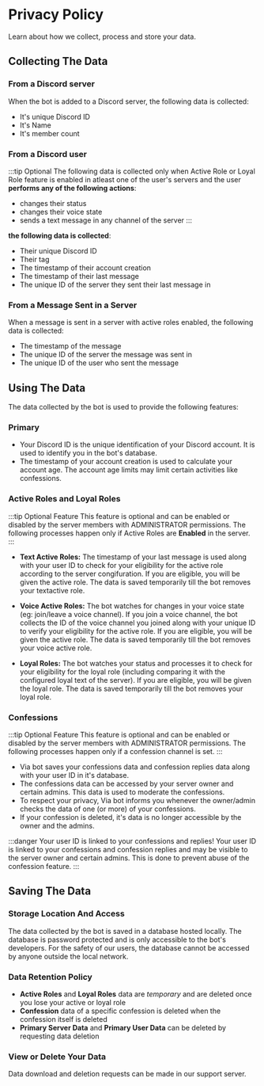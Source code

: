 # Privacy Policy

Learn about how we collect, process and store your data.

## Collecting The Data

### From a Discord server
When the bot is added to a Discord server, the following data is collected:
- It's unique Discord ID
- It's Name
- It's member count

### From a Discord user
:::tip Optional
The following data is collected only when Active Role or Loyal Role feature is enabled in atleast one of the user's servers and the user **performs any of the following actions**:
- changes their status
- changes their voice state
- sends a text message in any channel of the server 
:::

**the following data is collected**: 
- Their unique Discord ID
- Their tag
- The timestamp of their account creation
- The timestamp of their last message
- The unique ID of the server they sent their last message in

### From a Message Sent in a Server
When a message is sent in a server with active roles enabled, the following data is collected:
- The timestamp of the message
- The unique ID of the server the message was sent in
- The unique ID of the user who sent the message


## Using The Data
The data collected by the bot is used to provide the following features:

### Primary
- Your Discord ID is the unique identification of your Discord account. It is used to identify you in the bot's database. 
- The timestamp of your account creation is used to calculate your account age. The account age limits may limit certain activities like confessions.

### Active Roles and Loyal Roles
:::tip Optional Feature
This feature is optional and can be enabled or disabled by the server members with ADMINISTRATOR permissions. The following processes happen only if Active Roles are __Enabled__ in the server.
:::
- **Text Active Roles:** The timestamp of your last message is used along with your user ID to check for your eligibility for the active role according to the server congifuration. If you are eligible, you will be given the active role. The data is saved temporarily till the bot removes your textactive role.

- **Voice Active Roles:** The bot watches for changes in your voice state (eg: join/leave a voice channel). If you join a voice channel, the bot collects the ID of the voice channel you joined along with your unique ID to verify your eligibility for the active role. If you are eligible, you will be given the active role. The data is saved temporarily till the bot removes your voice active role.

- **Loyal Roles:** The bot watches your status and processes it to check for your eligibility for the loyal role (including comparing it with the configured loyal text of the server). If you are eligible, you will be given the loyal role. The data is saved temporarily till the bot removes your loyal role.

### Confessions
:::tip Optional Feature
This feature is optional and can be enabled or disabled by the server members with ADMINISTRATOR permissions. The following processes happen only if a confession channel is set.
:::

- Via bot saves your confessions data and confession replies data along with your user ID in it's database. 
- The confessions data can be accessed by your server owner and certain admins. This data is used to moderate the confessions.
- To respect your privacy, Via bot informs you whenever the owner/admin checks the data of one (or more) of your confessions.
- If your confession is deleted, it's data is no longer accessible by the owner and the admins.


:::danger Your user ID is linked to your confessions and replies!
Your user ID is linked to your confessions and confession replies and may be visible to the server owner and certain admins. This is done to prevent abuse of the confession feature.
:::


## Saving The Data
### Storage Location And Access
The data collected by the bot is saved in a database hosted locally. The database is password protected and is only accessible to the bot's developers. For the safety of our users, the database cannot be accessed by anyone outside the local network.

### Data Retention Policy
- **Active Roles** and **Loyal Roles** data are *temporary* and are deleted once you lose your active or loyal role
- **Confession** data of a specific confession is deleted when the confession itself is deleted
- **Primary Server Data** and **Primary User Data** can be deleted by requesting data deletion

### View or Delete Your Data
Data download and deletion requests can be made in our support server.